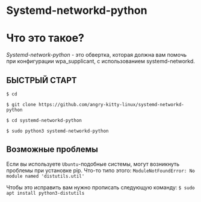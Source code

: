 Systemd-networkd-python
=======================

# Что это такое?

*Systemd-network-python* - это обвертка, которая должна вам помочь при конфигурации wpa_supplicant, с использованием systemd-networkd.

 БЫСТРЫЙ СТАРТ
 ------------------

`$ cd`

`$ git clone https://github.com/angry-kitty-linux/systemd-networkd-python`

`$ cd systemd-networkd-python`

`$ sudo python3 systemd-networkd-python`


Возможные проблемы
---------------------

Если вы используете `Ubuntu`-подобные системы, могут возникнуть проблемы при установке pip.
Что-то типо этого:
`ModuleNotFoundError: No module named 'distutils.util'`

Чтобы это исправить вам нужно прописать следующую команду:
`$ sudo apt install python3-distutils`

